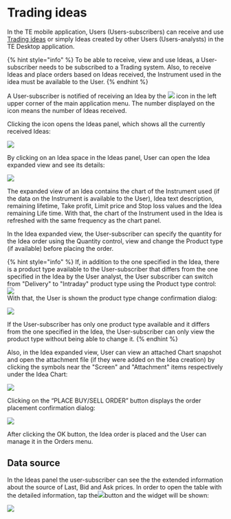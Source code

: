 # Trading ideas

In the TE mobile application, Users \(Users-subscribers\) can receive and use [Trading ideas](https://guide.traderevolution.com/project/desktop-application-for-windows/windows/trading-ideas) or simply Ideas created by other Users \(Users-analysts\) in the TE Desktop application.

{% hint style="info" %}
To be able to receive, view and use Ideas, a User-subscriber needs to be subscribed to a Trading system. Also, to receive Ideas and place orders based on Ideas received, the Instrument used in the idea must be available to the User.
{% endhint %}

A User-subscriber is notified of receiving an Idea by the ![](../../../.gitbook/assets/rsz_notification_cut%20%282%29.png) icon in the left upper corner of the main application menu. The number displayed on the icon means the number of Ideas received.

Clicking the icon opens the Ideas panel, which shows all the currently received Ideas:

![](../../../.gitbook/assets/group-1712.png)

By clicking on an Idea space in the Ideas panel, User can open the Idea expanded view and see its details:

![](../../../.gitbook/assets/group-1710.png)

The expanded view of an Idea contains the chart of the Instrument used \(if the data on the Instrument is available to the User\), Idea text description, remaining lifetime, Take profit, Limit price and Stop loss values and the Idea remaining Life time. With that, the chart of the Instrument used in the Idea is refreshed with the same frequency as the chart panel.

In the Idea expanded view, the User-subscriber can specify the quantity for the Idea order using the Quantity control, view and change the Product type \(if available\) before placing the order.

{% hint style="info" %}
If, in addition to the one specified in the Idea, there is a product type available to the User-subscriber that differs from the one specified in the Idea by the User analyst, the User subscriber can switch from "Delivery" to "Intraday" product type using the Product type control: ![](../../../.gitbook/assets/screenshot_2020-01-31-12-53-41-015_com.traderevolution.jpg)  
With that, the User is shown the product type change confirmation dialog:

![](https://lh6.googleusercontent.com/rvgZW5n-Ulp5QIZQSaWZ01iC1jNHMKWY7BbMpxTfVPJMvMsAoqXuiSWoljNiPUPoAg0dow9KpFT6jSmTqtCrcju1mf3wcDvZ0Qr3QmIL_kMLzGU1ZjTc9fJ8XRcUjuHF42o60xIb)

If the User-subscriber has only one product type available and it differs from the one specified in the Idea, the User-subscriber can only view the product type without being able to change it.
{% endhint %}

Also, in the Idea expanded view, User can view an attached Chart snapshot and open the attachment file \(if they were added on the Idea creation\) by clicking the symbols near the "Screen" and "Attachment" items respectively under the Idea Chart:

![](../../../.gitbook/assets/img_20200203_094522.jpg)

Clicking on the “PLACE BUY/SELL ORDER” button displays the order placement confirmation dialog:

![](../../../.gitbook/assets/4%20%281%29.png)

After clicking the OK button, the Idea order is placed and the User can manage it in the Orders menu.

## Data source <a id="data-source"></a>

In the Ideas panel the user-subscriber can see the the extended information about the source of Last, Bid and Ask prices. In order to open the table with the detailed information, tap the![](../../../.gitbook/assets/ds%20%281%29%20%281%29.png)button and the widget will be shown:

![](../../../.gitbook/assets/ideas.jpeg)

